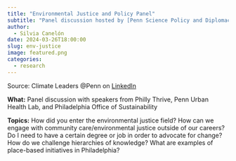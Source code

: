 ```yaml
---
title: "Environmental Justice and Policy Panel"
subtitle: "Panel discussion hosted by [Penn Science Policy and Diplomacy Group](https://www.pspdg.com) & [Climate Leaders @Penn](https://www.climateleadersatpenn.com/)"
author: 
  - Silvia Canelón
date: 2024-03-26T18:00:00
slug: env-justice
image: featured.png
categories:
  - research
---
```






Source: Climate Leaders @Penn on [LinkedIn](https://www.linkedin.com/posts/climate-leaders-penn_environmental-justice-and-policy-panel-activity-7176237910923325440-SspR?utm_source=share&utm_medium=member_desktop)

**What:** Panel discussion with speakers from Philly Thrive, Penn Urban Health Lab, and Philadelphia Office of Sustainability

**Topics:** How did you enter the environmental justice field? How can we engage with community care/environmental justice outside of our careers? Do I need to have a certain degree or job in order to advocate for change? How do we challenge hierarchies of knowledge? What are examples of place-based initiatives in Philadelphia?
